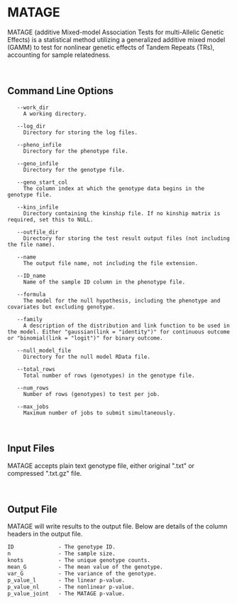 # MATAGE
MATAGE (additive Mixed-model Association Tests for multi-Allelic Genetic Effects) is a statistical method utilizing a generalized additive mixed model (GAMM) to test for nonlinear genetic effects of Tandem Repeats (TRs), accounting for sample relatedness.

<br />

## Command Line Options
```
   --work_dir         
     A working directory.

   --log_dir
     Directory for storing the log files.

   --pheno_infile
     Directory for the phenotype file.

   --geno_infile
     Directory for the genotype file.

   --geno_start_col
     The column index at which the genotype data begins in the genotype file.

   --kins_infile
     Directory containing the kinship file. If no kinship matrix is required, set this to NULL.

   --outfile_dir
     Directory for storing the test result output files (not including the file name).

   --name
     The output file name, not including the file extension.

   --ID_name
     Name of the sample ID column in the phenotype file.

   --formula
     The model for the null hypothesis, including the phenotype and covariates but excluding genotype.

   --family
     A description of the distribution and link function to be used in the model. Either "gaussian(link = "identity")" for continuous outcome or "binomial(link = "logit")" for binary outcome.

   --null_model_file
     Directory for the null model RData file.

   --total_rows
     Total number of rows (genotypes) in the genotype file.

   --num_rows
     Number of rows (genotypes) to test per job.

   --max_jobs
     Maximum number of jobs to submit simultaneously.

```

<br /> 

## Input Files

MATAGE accepts plain text genotype file, either original ".txt" or compressed ".txt.gz" file.

<br />

## Output File

MATAGE will write results to the output file.
Below are details of the column headers in the output file.

```diff 
ID              - The genotype ID.
n               - The sample size.
knots           - The unique genotype counts.
mean_G          - The mean value of the genotype.
var_G           - The variance of the genotype.
p_value_l       - The linear p-value.
p_value_nl      - The nonlinear p-value.
p_value_joint   - The MATAGE p-value.
```

<br />
